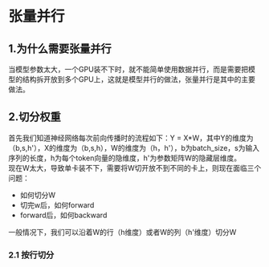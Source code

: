 # 张量并行
## 1.为什么需要张量并行  
当模型参数太大，一个GPU装不下时，就不能简单使用数据并行，而是需要把模型的结构拆开放到多个GPU上，这就是模型并行的做法，张量并行是其中的主要做法。

## 2.切分权重
首先我们知道神经网络每次前向传播时的流程如下：Y = X*W，其中Y的维度为（b,s,h'），X的维度为（b,s,h），W的维度为（h，h'），b为batch_size，s为输入序列的长度，h为每个token向量的隐维度，h'为参数矩阵W的隐藏层维度。  
现在W太大，导致单卡装不下，需要将W切开放不到不同的卡上，则现在面临三个问题：
- 如何切分W
- 切完w后，如何forward
- forward后，如何backward

一般情况下，我们可以沿着W的行（h维度）或者W的列（h'维度）切分W  
### 2.1 按行切分
